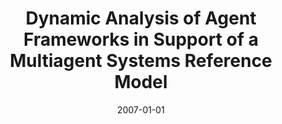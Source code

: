 ---
title: 'Dynamic Analysis of Agent Frameworks in Support of a Multiagent Systems Reference Model'
collection: talks
permalink: /talk/iadis2007
date: '2007-01-01'
venue: 'IADIS Proceedings of the International Conference Intelligent Systems and Agents (ISA)'
type: talk
location: 'Lisbon, Portugal'
comments: true
---